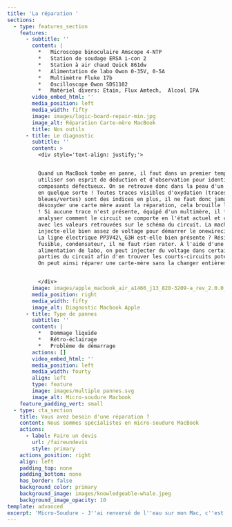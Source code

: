 ```yaml
---
title: 'La réparation '
sections:
  - type: features_section
    features:
      - subtitle: ''
        content: |
          *   Microscope binoculaire Amscope 4-NTP
          *   Station de soudage ERSA i-con 2
          *   Station à air chaud Quick 861dw
          *   Alimentation de labo Owon 0-35V, 0-5A
          *   Multimètre Fluke 17b
          *   Oscilloscope Owon SDS1102
          *   Matériel divers: Etain, Flux Amtech,  Alcool IPA
        video_embed_html: ''
        media_position: left
        media_width: fifty
        image: images/logic-board-repair-min.jpg
        image_alt: Réparation Carte-mère MacBook
        title: Nos outils
      - title: Le diagnostic
        subtitle: ''
        content: >
          <div style='text-align: justify;'> 


          Quand un MacBook tombe en panne, il faut dans un premier temps
          utiliser son esprit de déduction et d'observation pour identifier les
          composants défectueux. On se retrouve donc dans la peau d'un détective
          en quelque sorte ! Toutes traces visibles d'oxydation (traces
          bleues/vertes) sont des indices en plus, il ne faut donc jamais
          désoxyder une carte mère avant la réparation, cela brouille les pistes
          ! Si aucune trace n'est présente, équipé d'un multimère, il faut
          analyser comment le circuit se comporte en l'état actuel et comparer
          avec les valeurs retrouvées sur le schéma du circuit. La machine
          injecte-elle bien assez de voltage pour démarrer le onewirecircuit ?
          La ligne électrique PP3V42\_G3H est-elle bien présente ? Résistance,
          fusible, condensateur, il ne faut rien rater. À l'aide d'une
          alimentation de labo, on peut injecter du voltage dans certaines
          parties du circuit afin d'en trouver les courts-circuits potentiels.
          On peut ainsi réparer une carte-mère sans la changer entièrement !


          </div>
        image: images/apple_macbook_air_a1466_j13_820-3209-a_rev_2.0.0_sch.pdf_2.png
        media_position: right
        media_width: fifty
        image_alt: Diagnostic Macbook Apple
      - title: Type de pannes
        subtitle: ''
        content: |
          *   Dommage liquide
          *   Rétro-éclairage
          *   Problème de démarrage
        actions: []
        video_embed_html: ''
        media_position: left
        media_width: fourty
        align: left
        type: feature
        image: images/multiple pannes.svg
        image_alt: Micro-soudure Macbook
    feature_padding_vert: small
  - type: cta_section
    title: Vous avez besoin d'une réparation ?
    content: Nous sommes spécialistes en micro-soudure MacBook
    actions:
      - label: Faire un devis
        url: /faireundevis
        style: primary
    actions_position: right
    align: left
    padding_top: none
    padding_bottom: none
    has_border: false
    background_color: primary
    background_image: images/knowledgeable-whale.jpeg
    background_image_opacity: 10
template: advanced
excerpt: 'Micro-Soudure - J''ai renversé de l''eau sur mon Mac, c''est grave ?'
---
```

